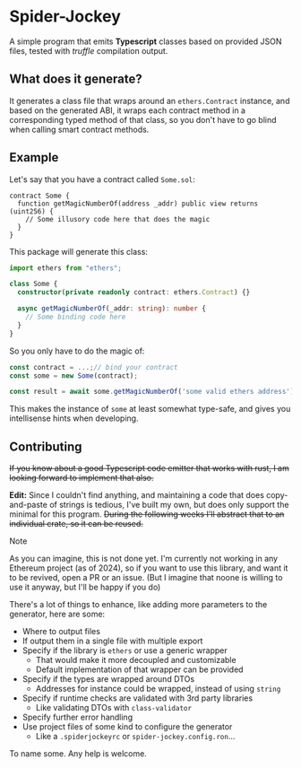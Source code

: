 # Spider-Jockey

A simple program that emits **Typescript** classes
based on provided JSON files, tested with _truffle_
compilation output.

## What does it generate?

It generates a class file that wraps around an
`ethers.Contract` instance, and based on the generated
ABI, it wraps each contract method in a corresponding
typed method of that class, so you don't have to
go blind when calling smart contract methods.

## Example

Let's say that you have a contract called `Some.sol`:

```sol
contract Some {
  function getMagicNumberOf(address _addr) public view returns (uint256) {
    // Some illusory code here that does the magic
  }
}
```

This package will generate this class:

```ts
import ethers from "ethers";

class Some {
  constructor(private readonly contract: ethers.Contract) {}

  async getMagicNumberOf(_addr: string): number {
    // Some binding code here
  }
}
```

So you only have to do the magic of:

```ts
const contract = ...;// bind your contract
const some = new Some(contract);

const result = await some.getMagicNumberOf('some valid ethers address');
```

This makes the instance of `some` at least somewhat
type-safe, and gives you intellisense hints
when developing.

## Contributing

~~If you know about a good Typescript code emitter that
works with rust, I am looking forward to implement that also.~~

**Edit:** Since I couldn't find anything, and maintaining a code
that does copy-and-paste of strings is tedious, I've built my
own, but does only support the minimal for this program.
~~During the following weeks I'll abstract that to an individual
crate, so it can be reused.~~

> [!NOTE]
> As you can imagine, this is not done yet. I'm currently not
> working in any Ethereum project (as of 2024), so if you want to
> use this library, and want it to be revived, open a PR or an issue.
> (But I imagine that noone is willing to use it anyway, but I'll be happy if you do)

There's a lot of things to enhance, like adding more
parameters to the generator, here are some:

- Where to output files
- If output them in a single file with multiple export
- Specify if the library is `ethers` or use a generic wrapper
  - That would make it more decoupled and customizable
  - Default implementation of that wrapper can be provided
- Specify if the types are wrapped around DTOs
  - Addresses for instance could be wrapped, instead of using `string`
- Specify if runtime checks are validated with 3rd party libraries
  - Like validating DTOs with `class-validator`
- Specify further error handling
- Use project files of some kind to configure the generator
  - Like a `.spiderjockeyrc` or `spider-jockey.config.ron`...

To name some. Any help is welcome.
